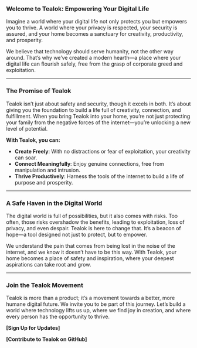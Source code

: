 ### **Welcome to Tealok: Empowering Your Digital Life**

Imagine a world where your digital life not only protects you but empowers you to thrive. A world where your privacy is respected, your security is assured, and your home becomes a sanctuary for creativity, productivity, and prosperity.

We believe that technology should serve humanity, not the other way around. That’s why we’ve created a modern hearth—a place where your digital life can flourish safely, free from the grasp of corporate greed and exploitation.

---

### **The Promise of Tealok**

Tealok isn’t just about safety and security, though it excels in both. It’s about giving you the foundation to build a life full of creativity, connection, and fulfillment. When you bring Tealok into your home, you’re not just protecting your family from the negative forces of the internet—you’re unlocking a new level of potential.

**With Tealok, you can:**

- **Create Freely**: With no distractions or fear of exploitation, your creativity can soar.
- **Connect Meaningfully**: Enjoy genuine connections, free from manipulation and intrusion.
- **Thrive Productively**: Harness the tools of the internet to build a life of purpose and prosperity.

---

### **A Safe Haven in the Digital World**

The digital world is full of possibilities, but it also comes with risks. Too often, those risks overshadow the benefits, leading to exploitation, loss of privacy, and even despair. Tealok is here to change that. It’s a beacon of hope—a tool designed not just to protect, but to empower.

We understand the pain that comes from being lost in the noise of the internet, and we know it doesn’t have to be this way. With Tealok, your home becomes a place of safety and inspiration, where your deepest aspirations can take root and grow.

---

### **Join the Tealok Movement**

Tealok is more than a product; it’s a movement towards a better, more humane digital future. We invite you to be part of this journey. Let’s build a world where technology lifts us up, where we find joy in creation, and where every person has the opportunity to thrive.

**[Sign Up for Updates]**

**[Contribute to Tealok on GitHub]**


